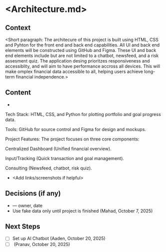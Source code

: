 # <Architecture.md>
## Context
<Short paragraph:
  The architecure of this project is built using HTML, CSS and Pyhton for the front end 
  and back end capabilities. All UI and back end elements will be constructed using GitHub and Figma.
  These UI and back end elements include but are not limited to a chatbot, newsfeed, and a risk
  assesment quiz. The application desing prioritzes responsiveness and accessiblity, and will aim to 
  have performance accross all devices. This will make omplex financial data accessible to all, 
  helping users achieve long-term financial independence.>
## Content
- <Bullets or tables as required by your section>
Tech Stack: HTML, CSS, and Python for plotting portfolio and goal progress data.

Tools: GitHub for source control and Figma for design and mockups.

Project Features: The project focuses on three core components:

Centralized Dashboard (Unified financial overview).

Input/Tracking (Quick transaction and goal management).

Consulting (Newsfeed, chatbot, risk quiz).


- <Add links/screenshots if helpful>
## Decisions (if any)
- <Decision> — owner, date
- Use fake data only until project is finished (Mahad, October 7, 2025)
## Next Steps
- [ ] Set up AI Chatbot (Aaden, October 20, 2025)
- [ ] <Persoanlized Newsfeed> (Pranav, October 20, 2025) 
